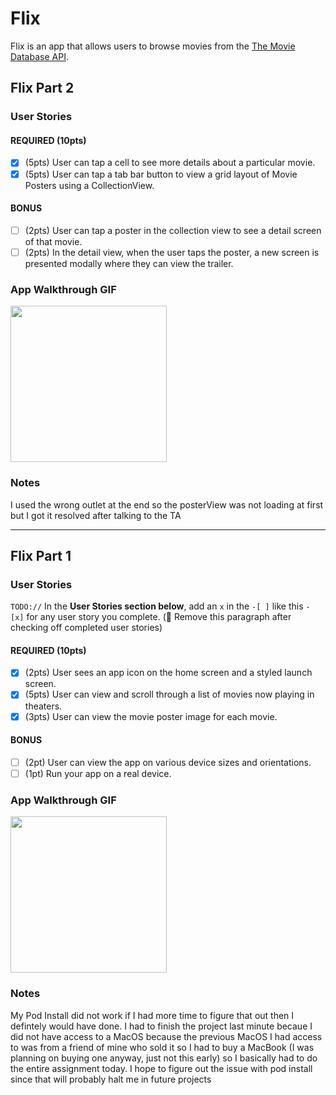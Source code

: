 # Flix

Flix is an app that allows users to browse movies from the [The Movie Database API](http://docs.themoviedb.apiary.io/#).

## Flix Part 2

### User Stories

#### REQUIRED (10pts)
- [x] (5pts) User can tap a cell to see more details about a particular movie.
- [x] (5pts) User can tap a tab bar button to view a grid layout of Movie Posters using a CollectionView.

#### BONUS
- [ ] (2pts) User can tap a poster in the collection view to see a detail screen of that movie.
- [ ] (2pts) In the detail view, when the user taps the poster, a new screen is presented modally where they can view the trailer.

### App Walkthrough GIF

<img src="http://g.recordit.co/TZkQHHO4Fz.gif" width=250><br>

### Notes
I used the wrong outlet at the end so the posterView was not loading at first but I got it resolved after talking to the TA

---

## Flix Part 1

### User Stories
`TODO://` In the **User Stories section below**, add an `x` in the `-[ ]` like this `- [x]` for any user story you complete. (🚫 Remove this paragraph after checking off completed user stories)

#### REQUIRED (10pts)
- [x] (2pts) User sees an app icon on the home screen and a styled launch screen.
- [x] (5pts) User can view and scroll through a list of movies now playing in theaters.
- [x] (3pts) User can view the movie poster image for each movie.

#### BONUS
- [ ] (2pt) User can view the app on various device sizes and orientations.
- [ ] (1pt) Run your app on a real device.

### App Walkthrough GIF
<img src="http://g.recordit.co/fNMGn1sI1g.gif" width="250"/><br>

### Notes
My Pod Install did not work if I had more time to figure that out then I defintely would have done. I had to finish the project last minute becaue I did not have access to a MacOS because the previous MacOS I had access to was from a friend of mine who sold it so I had to buy a MacBook (I was planning on buying one anyway, just not this early) so I basically had to do the entire assignment today. I hope to figure out the issue with pod install since that will probably halt me in future projects
